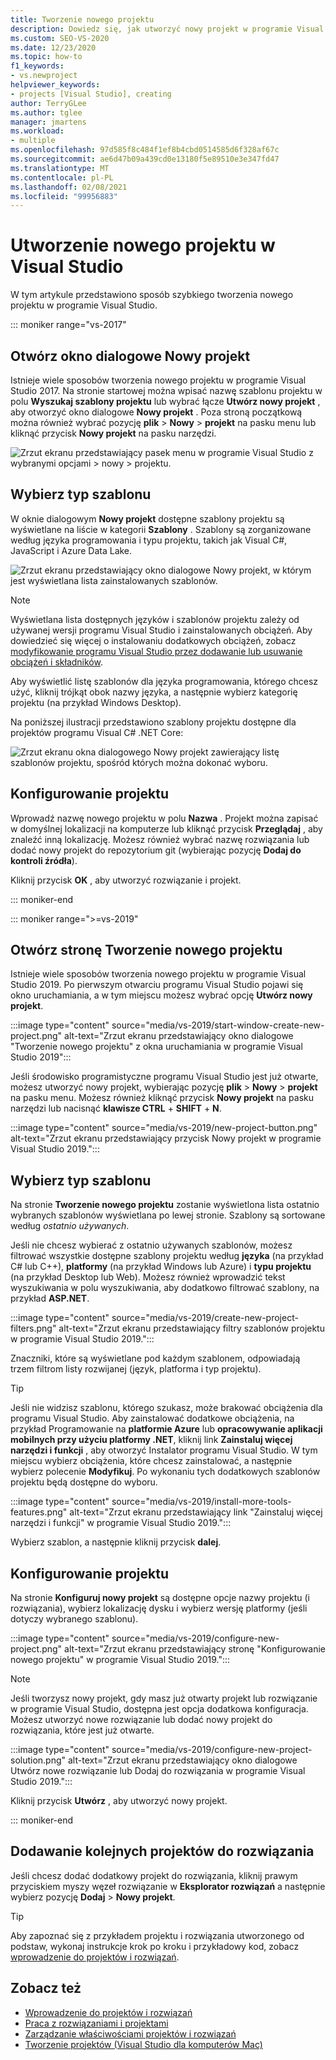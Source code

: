 ```yaml
---
title: Tworzenie nowego projektu
description: Dowiedz się, jak utworzyć nowy projekt w programie Visual Studio.
ms.custom: SEO-VS-2020
ms.date: 12/23/2020
ms.topic: how-to
f1_keywords:
- vs.newproject
helpviewer_keywords:
- projects [Visual Studio], creating
author: TerryGLee
ms.author: tglee
manager: jmartens
ms.workload:
- multiple
ms.openlocfilehash: 97d585f8c484f1ef8b4cbd0514585d6f328af67c
ms.sourcegitcommit: ae6d47b09a439cd0e13180f5e89510e3e347fd47
ms.translationtype: MT
ms.contentlocale: pl-PL
ms.lasthandoff: 02/08/2021
ms.locfileid: "99956883"
---
```

# <a name="create-a-new-project-in-visual-studio"></a>Utworzenie nowego projektu w Visual Studio

W tym artykule przedstawiono sposób szybkiego tworzenia nowego projektu w programie Visual Studio.

::: moniker range="vs-2017"

## <a name="open-the-new-project-dialog"></a>Otwórz okno dialogowe Nowy projekt

Istnieje wiele sposobów tworzenia nowego projektu w programie Visual Studio 2017. Na stronie startowej można wpisać nazwę szablonu projektu w polu **Wyszukaj szablony projektu** lub wybrać łącze **Utwórz nowy projekt** , aby otworzyć okno dialogowe **Nowy projekt** . Poza stroną początkową można również wybrać pozycję **plik**  >  **Nowy**  >  **projekt** na pasku menu lub kliknąć przycisk **Nowy projekt** na pasku narzędzi.

![Zrzut ekranu przedstawiający pasek menu w programie Visual Studio z wybranymi opcjami > nowy > projektu.](./media/vside-newproject1.png)

## <a name="select-a-template-type"></a>Wybierz typ szablonu

W oknie dialogowym **Nowy projekt** dostępne szablony projektu są wyświetlane na liście w kategorii **Szablony** . Szablony są zorganizowane według języka programowania i typu projektu, takich jak Visual C#, JavaScript i Azure Data Lake.

![Zrzut ekranu przedstawiający okno dialogowe Nowy projekt, w którym jest wyświetlana lista zainstalowanych szablonów.](./media/vside-newproject-templates-list.png)

> [!NOTE]
> Wyświetlana lista dostępnych języków i szablonów projektu zależy od używanej wersji programu Visual Studio i zainstalowanych obciążeń. Aby dowiedzieć się więcej o instalowaniu dodatkowych obciążeń, zobacz [modyfikowanie programu Visual Studio przez dodawanie lub usuwanie obciążeń i składników](../install/modify-visual-studio.md).

Aby wyświetlić listę szablonów dla języka programowania, którego chcesz użyć, kliknij trójkąt obok nazwy języka, a następnie wybierz kategorię projektu (na przykład Windows Desktop).

Na poniższej ilustracji przedstawiono szablony projektu dostępne dla projektów programu Visual C# .NET Core:

![Zrzut ekranu okna dialogowego Nowy projekt zawierający listę szablonów projektu, spośród których można dokonać wyboru.](./media/new-project-dialog-net-core.png)

## <a name="configure-your-project"></a>Konfigurowanie projektu

Wprowadź nazwę nowego projektu w polu **Nazwa** . Projekt można zapisać w domyślnej lokalizacji na komputerze lub kliknąć przycisk **Przeglądaj** , aby znaleźć inną lokalizację. Możesz również wybrać nazwę rozwiązania lub dodać nowy projekt do repozytorium git (wybierając pozycję **Dodaj do kontroli źródła**).

Kliknij przycisk **OK** , aby utworzyć rozwiązanie i projekt.

::: moniker-end

::: moniker range=">=vs-2019"

## <a name="open-the-create-a-new-project-page"></a>Otwórz stronę Tworzenie nowego projektu

Istnieje wiele sposobów tworzenia nowego projektu w programie Visual Studio 2019. Po pierwszym otwarciu programu Visual Studio pojawi się okno uruchamiania, a w tym miejscu możesz wybrać opcję **Utwórz nowy projekt**.

:::image type="content" source="media/vs-2019/start-window-create-new-project.png" alt-text="Zrzut ekranu przedstawiający okno dialogowe &quot;Tworzenie nowego projektu&quot; z okna uruchamiania w programie Visual Studio 2019":::

Jeśli środowisko programistyczne programu Visual Studio jest już otwarte, możesz utworzyć nowy projekt, wybierając pozycję **plik**  >  **Nowy**  >  **projekt** na pasku menu. Możesz również kliknąć przycisk **Nowy projekt** na pasku narzędzi lub nacisnąć **klawisze CTRL** + **SHIFT** + **N**.

:::image type="content" source="media/vs-2019/new-project-button.png" alt-text="Zrzut ekranu przedstawiający przycisk Nowy projekt w programie Visual Studio 2019.":::

## <a name="select-a-template-type"></a>Wybierz typ szablonu

Na stronie **Tworzenie nowego projektu** zostanie wyświetlona lista ostatnio wybranych szablonów wyświetlana po lewej stronie. Szablony są sortowane według *ostatnio używanych*.

Jeśli nie chcesz wybierać z ostatnio używanych szablonów, możesz filtrować wszystkie dostępne szablony projektu według **języka** (na przykład C# lub C++), **platformy** (na przykład Windows lub Azure) i **typu projektu** (na przykład Desktop lub Web). Możesz również wprowadzić tekst wyszukiwania w polu wyszukiwania, aby dodatkowo filtrować szablony, na przykład **ASP.NET**.

:::image type="content" source="media/vs-2019/create-new-project-filters.png" alt-text="Zrzut ekranu przedstawiający filtry szablonów projektu w programie Visual Studio 2019.":::

Znaczniki, które są wyświetlane pod każdym szablonem, odpowiadają trzem filtrom listy rozwijanej (język, platforma i typ projektu).

> [!TIP]
> Jeśli nie widzisz szablonu, którego szukasz, może brakować obciążenia dla programu Visual Studio. Aby zainstalować dodatkowe obciążenia, na przykład Programowanie na **platformie Azure** lub **opracowywanie aplikacji mobilnych przy użyciu platformy .NET**, kliknij link **Zainstaluj więcej narzędzi i funkcji** , aby otworzyć Instalator programu Visual Studio. W tym miejscu wybierz obciążenia, które chcesz zainstalować, a następnie wybierz polecenie **Modyfikuj**. Po wykonaniu tych dodatkowych szablonów projektu będą dostępne do wyboru.
>
> :::image type="content" source="media/vs-2019/install-more-tools-features.png" alt-text="Zrzut ekranu przedstawiający link &quot;Zainstaluj więcej narzędzi i funkcji&quot; w programie Visual Studio 2019.":::

Wybierz szablon, a następnie kliknij przycisk **dalej**.

## <a name="configure-your-project"></a>Konfigurowanie projektu

Na stronie **Konfiguruj nowy projekt** są dostępne opcje nazwy projektu (i rozwiązania), wybierz lokalizację dysku i wybierz wersję platformy (jeśli dotyczy wybranego szablonu).

:::image type="content" source="media/vs-2019/configure-new-project.png" alt-text="Zrzut ekranu przedstawiający stronę &quot;Konfigurowanie nowego projektu&quot; w programie Visual Studio 2019.":::

> [!NOTE]
> Jeśli tworzysz nowy projekt, gdy masz już otwarty projekt lub rozwiązanie w programie Visual Studio, dostępna jest opcja dodatkowa konfiguracja. Możesz utworzyć nowe rozwiązanie lub dodać nowy projekt do rozwiązania, które jest już otwarte.
>
> :::image type="content" source="media/vs-2019/configure-new-project-solution.png" alt-text="Zrzut ekranu przedstawiający okno dialogowe Utwórz nowe rozwiązanie lub Dodaj do rozwiązania w programie Visual Studio 2019.":::

Kliknij przycisk **Utwórz** , aby utworzyć nowy projekt.

::: moniker-end

## <a name="add-additional-projects-to-a-solution"></a>Dodawanie kolejnych projektów do rozwiązania

Jeśli chcesz dodać dodatkowy projekt do rozwiązania, kliknij prawym przyciskiem myszy węzeł rozwiązanie w **Eksplorator rozwiązań** a następnie wybierz pozycję **Dodaj**  >  **Nowy projekt**.

> [!TIP]
> Aby zapoznać się z przykładem projektu i rozwiązania utworzonego od podstaw, wykonaj instrukcje krok po kroku i przykładowy kod, zobacz [wprowadzenie do projektów i rozwiązań](../get-started/tutorial-projects-solutions.md).

## <a name="see-also"></a>Zobacz też

- [Wprowadzenie do projektów i rozwiązań](../get-started/tutorial-projects-solutions.md)
- [Praca z rozwiązaniami i projektami](creating-solutions-and-projects.md)
- [Zarządzanie właściwościami projektów i rozwiązań](managing-project-and-solution-properties.md)
- [Tworzenie projektów (Visual Studio dla komputerów Mac)](/visualstudio/mac/create-new-projects)